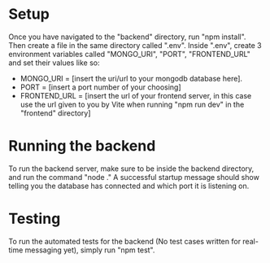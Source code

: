 # Setup
Once you have navigated to the "backend" directory, run "npm install". Then create a file in the same directory called ".env". Inside ".env", create 3 environment variables called "MONGO_URI", "PORT", "FRONTEND_URL" and set their values like so:
-  MONGO_URI = [insert the uri/url to your mongodb database here].
-  PORT = [insert a port number of your choosing]
-  FRONTEND_URL = [insert the url of your frontend server, in this case use the url given to you by Vite when running "npm run dev" in the "frontend" directory]
# Running the backend
To run the backend server, make sure to be inside the backend directory, and run the command "node ." A successful startup message should show telling you the database has connected and which port it is listening on.
# Testing
To run the automated tests for the backend (No test cases written for real-time messaging yet), simply run "npm test".
